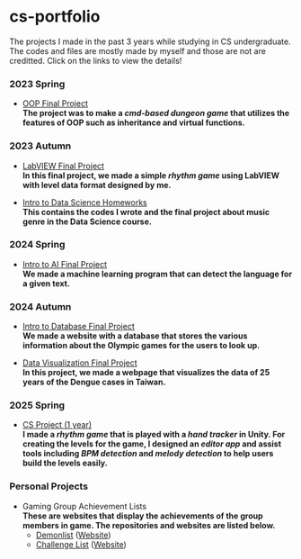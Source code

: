 # cs-portfolio
The projects I made in the past 3 years while studying in CS undergraduate. The codes and files are mostly made by myself and those are not are creditted. Click on the links to view the details!
### 2023 Spring
- [OOP Final Project](https://github.com/Mars-1114/cs-portfolio/tree/main/2023%20Spring%20-%20OOP%20Final%20Project%20(game))  
**The project was to make a *cmd-based dungeon game* that utilizes the features of OOP such as inheritance and virtual functions.**  

### 2023 Autumn
- [LabVIEW Final Project](https://github.com/Mars-1114/cs-portfolio/tree/main/2023%20Autumn%20-%20LabVIEW%20(game))  
**In this final project, we made a simple *rhythm game* using LabVIEW with level data format designed by me.**  

- [Intro to Data Science Homeworks](https://github.com/Mars-1114/cs-portfolio/tree/main/2023%20Autumn%20-%20Data%20Science%20Labs)  
**This contains the codes I wrote and the final project about music genre in the Data Science course.**  

### 2024 Spring
- [Intro to AI Final Project](https://github.com/Mars-1114/cs-portfolio/tree/main/2024%20Spring%20-%20AI%20Final%20Project%20(language%20detection))  
**We made a machine learning program that can detect the language for a given text.**

### 2024 Autumn
- [Intro to Database Final Project](https://github.com/Mars-1114/cs-portfolio/tree/main/2024%20Autumn%20-%20Database%20Final%20Project%20(website))  
**We made a website with a database that stores the various information about the Olympic games for the users to look up.**

- [Data Visualization Final Project](https://github.com/Mars-1114/cs-portfolio/tree/main/2024%20Autumn%20-%20Data%20Visualization%20Final%20Project%20(website))  
**In this project, we made a webpage that visualizes the data of 25 years of the Dengue cases in Taiwan.**

### 2025 Spring
- [CS Project (1 year)](https://github.com/Mars-1114/cs-portfolio/tree/main/2024%20Autumn-2025%20Spring%20-%20CS%20Project%20(game))  
**I made a *rhythm game* that is played with a *hand tracker* in Unity. For creating the levels for the game, I designed an *editor app* and assist tools including *BPM detection* and *melody detection* to help users build the levels easily.**

### Personal Projects
- Gaming Group Achievement Lists  
**These are websites that display the achievements of the group members in game. The repositories and websites are listed below.**
    - [Demonlist](https://github.com/Mars-1114/GDTWDemonlist) ([Website](https://mars-1114.github.io/GDTWDemonlist))
    - [Challenge List](https://github.com/Mars-1114/GDTWChallengeList) ([Website](https://mars-1114.github.io/GDTWChallengeList))